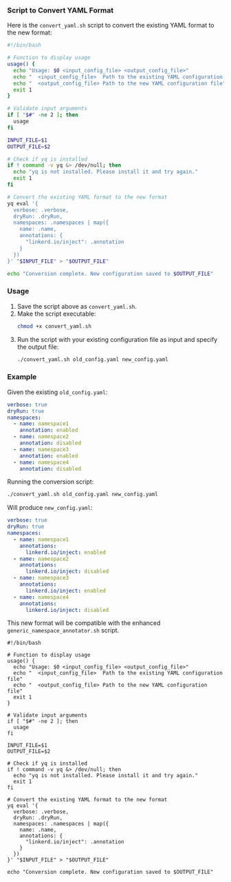 ### Script to Convert YAML Format

Here is the `convert_yaml.sh` script to convert the existing YAML format to the new format:

```bash
#!/bin/bash

# Function to display usage
usage() {
  echo "Usage: $0 <input_config_file> <output_config_file>"
  echo "  <input_config_file>  Path to the existing YAML configuration file"
  echo "  <output_config_file> Path to the new YAML configuration file"
  exit 1
}

# Validate input arguments
if [ "$#" -ne 2 ]; then
  usage
fi

INPUT_FILE=$1
OUTPUT_FILE=$2

# Check if yq is installed
if ! command -v yq &> /dev/null; then
  echo "yq is not installed. Please install it and try again."
  exit 1
fi

# Convert the existing YAML format to the new format
yq eval '{
  verbose: .verbose,
  dryRun: .dryRun,
  namespaces: .namespaces | map({
    name: .name,
    annotations: {
      "linkerd.io/inject": .annotation
    }
  })
}' "$INPUT_FILE" > "$OUTPUT_FILE"

echo "Conversion complete. New configuration saved to $OUTPUT_FILE"
```

### Usage

1. Save the script above as `convert_yaml.sh`.
2. Make the script executable:
   ```bash
   chmod +x convert_yaml.sh
   ```
3. Run the script with your existing configuration file as input and specify the output file:
   ```bash
   ./convert_yaml.sh old_config.yaml new_config.yaml
   ```

### Example

Given the existing `old_config.yaml`:
```yaml
verbose: true
dryRun: true
namespaces:
  - name: namespace1
    annotation: enabled
  - name: namespace2
    annotation: disabled
  - name: namespace3
    annotation: enabled
  - name: namespace4
    annotation: disabled
```

Running the conversion script:
```bash
./convert_yaml.sh old_config.yaml new_config.yaml
```

Will produce `new_config.yaml`:
```yaml
verbose: true
dryRun: true
namespaces:
  - name: namespace1
    annotations:
      linkerd.io/inject: enabled
  - name: namespace2
    annotations:
      linkerd.io/inject: disabled
  - name: namespace3
    annotations:
      linkerd.io/inject: enabled
  - name: namespace4
    annotations:
      linkerd.io/inject: disabled
```

This new format will be compatible with the enhanced `generic_namespace_annotator.sh` script.

```
#!/bin/bash

# Function to display usage
usage() {
  echo "Usage: $0 <input_config_file> <output_config_file>"
  echo "  <input_config_file>  Path to the existing YAML configuration file"
  echo "  <output_config_file> Path to the new YAML configuration file"
  exit 1
}

# Validate input arguments
if [ "$#" -ne 2 ]; then
  usage
fi

INPUT_FILE=$1
OUTPUT_FILE=$2

# Check if yq is installed
if ! command -v yq &> /dev/null; then
  echo "yq is not installed. Please install it and try again."
  exit 1
fi

# Convert the existing YAML format to the new format
yq eval '{
  verbose: .verbose,
  dryRun: .dryRun,
  namespaces: .namespaces | map({
    name: .name,
    annotations: {
      "linkerd.io/inject": .annotation
    }
  })
}' "$INPUT_FILE" > "$OUTPUT_FILE"

echo "Conversion complete. New configuration saved to $OUTPUT_FILE"

```
